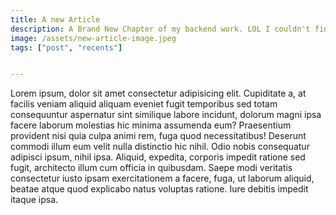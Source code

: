 ```yaml
---
title: A new Article
description: A Brand New Chapter of my backend work. LOL I couldn't find another image, so im keeping the same one. Using the same image was confusing so i had to find a new from the internet.
image: /assets/new-article-image.jpeg
tags: ["post", "recents"]


---
```







Lorem ipsum, dolor sit amet consectetur adipisicing elit. Cupiditate a, at facilis veniam aliquid aliquam eveniet fugit temporibus sed totam consequuntur aspernatur sint similique labore incidunt, dolorum magni ipsa facere laborum molestias hic minima assumenda eum? Praesentium provident nisi quia culpa animi rem, fuga quod necessitatibus! Deserunt commodi illum eum velit nulla distinctio hic nihil. Odio nobis consequatur adipisci ipsum, nihil ipsa. Aliquid, expedita, corporis impedit ratione sed fugit, architecto illum cum officia in quibusdam. Saepe modi veritatis consectetur iusto ipsam exercitationem a facere, fuga, ut laborum aliquid, beatae atque quod explicabo natus voluptas ratione. Iure debitis impedit itaque ipsa.